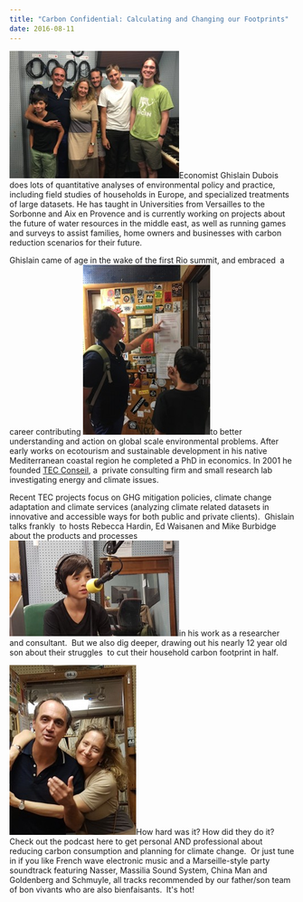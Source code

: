```yaml
---
title: "Carbon Confidential: Calculating and Changing our Footprints"
date: 2016-08-11
---
```


[![img_3729_720](images/img_3729_720-300x225.jpg)](http://www.hotinhere.us/wp-content/uploads/2016/08/img_3729_720.jpg)Economist Ghislain Dubois does lots of quantitative analyses of environmental policy and practice, including field studies of households in Europe, and specialized treatments of large datasets. He has taught in Universities from Versailles to the Sorbonne and Aix en Provence and is currently working on projects about the future of water resources in the middle east, as well as running games and surveys to assist families, home owners and businesses with carbon reduction scenarios for their future.

Ghislain came of age in the wake of the first Rio summit, and <!--more-->embraced  a career contributing [![img_3739_720](images/img_3739_720-225x300.jpg)](http://www.hotinhere.us/wp-content/uploads/2016/08/img_3739_720.jpg)to better understanding and action on global scale environmental problems. After early works on ecotourism and sustainable development in his native Mediterranean coastal region he completed a PhD in economics. In 2001 he founded [TEC Conseil](http://www.tec-conseil.com/), a  private consulting firm and small research lab investigating energy and climate issues.

Recent TEC projects focus on GHG mitigation policies, climate change adaptation and climate services (analyzing climate related datasets in innovative and accessible ways for both public and private clients).  Ghislain talks frankly  to hosts Rebecca Hardin, Ed Waisanen and Mike Burbidge about the products and processes [![20160805_143757](images/20160805_143757-300x169.jpg)](http://www.hotinhere.us/wp-content/uploads/2016/08/20160805_143757.jpg)in his work as a researcher and consultant.  But we also dig deeper, drawing out his nearly 12 year old son about their struggles  to cut their household carbon footprint in half.

[![roommiesinthestudio](images/roommiesinthestudio-224x300.jpg)](http://www.hotinhere.us/wp-content/uploads/2016/08/roommiesinthestudio.jpg)How hard was it? How did they do it? Check out the podcast here to get personal AND professional about reducing carbon consumption and planning for climate change.  Or just tune in if you like French wave electronic music and a Marseille-style party soundtrack featuring Nasser, Massilia Sound System, China Man and Goldenberg and Schmuyle, all tracks recommended by our father/son team of bon vivants who are also bienfaisants.  It's hot!
